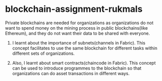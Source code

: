 # blockchain-assignment-rukmals


Private blockchains are needed for organizations as organizations do not want to spend money on the mining process in public blockchains(like Ethereum), and they do not want their data to be shared with everyone.

1. I learnt about the importance of subnets(channels in Fabric). This concept facilitates to use the same blockchain for different tasks within different sets of organizations.

2. Also, I learnt about smart contracts(chaincode in Fabric). This concept can be used to introduce programmes to the blockchain so that organizations can do asset transactions in different ways.
